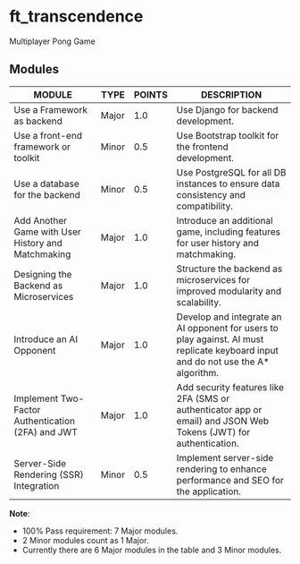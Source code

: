 # ft_transcendence
Multiplayer Pong Game

## Modules
| MODULE                                               | TYPE   | POINTS   | DESCRIPTION                                                                                                                               |
|------------------------------------------------------|--------|----------|-------------------------------------------------------------------------------------------------------------------------------------------|
| Use a Framework as backend                           | Major  | 1.0      | Use Django for backend development.                                                                                                       |
| Use a front-end framework or toolkit                 | Minor  | 0.5      | Use Bootstrap toolkit for the frontend development.                                                                                       |
| Use a database for the backend                       | Minor  | 0.5      | Use PostgreSQL for all DB instances to ensure data consistency and compatibility.                                                         |
| Add Another Game with User History and Matchmaking   | Major  | 1.0      | Introduce an additional game, including features for user history and matchmaking.                                                        |
| Designing the Backend as Microservices               | Major  | 1.0      | Structure the backend as microservices for improved modularity and scalability.                                                           |
| Introduce an AI Opponent                             | Major  | 1.0      | Develop and integrate an AI opponent for users to play against. AI must replicate keyboard input and do not use the A* algorithm.         |
| Implement Two-Factor Authentication (2FA) and JWT    | Major  | 1.0      | Add security features like 2FA (SMS or authenticator app or email) and JSON Web Tokens (JWT) for authentication.                          |
| Server-Side Rendering (SSR) Integration              | Minor  | 0.5      | Implement server-side rendering to enhance performance and SEO for the application.                                                       |

**Note**:
- 100% Pass requirement: 7 Major modules.
- 2 Minor modules count as 1 Major.
- Currently there are 6 Major modules in the table and 3 Minor modules.
